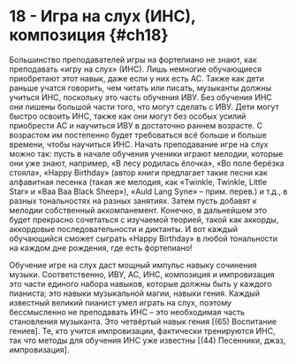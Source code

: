 # 18 - Игра на слух (ИНС), композиция {#ch18}

Большинство преподавателей игры на фортепиано не знают, как преподавать «игру на слух» (ИНС). Лишь немногие обучающиеся приобретают этот навык, даже если у них есть АС. Также как дети раньше учатся говорить, чем читать или писать, музыканты должны учиться ИНС, поскольку это часть обучения ИВУ. Без обучения ИНС они лишены большой части того, что могут сделать с ИВУ. Дети могут быстро освоить ИНС, также как они могут без особых усилий приобрести АС и научиться ИВУ в достаточно раннем возрасте. С возрастом им постепенно будет требоваться всё больше и больше времени, чтобы научиться ИНС. Начать преподавание игре на слух можно так: пусть в начале обучения ученики играют мелодии, которые они уже знают, например, «В лесу родилась ёлочка», «Во поле берёзка стояла», «Happy Birthday» (автор книги предлагает такие песни как алфавитная песенка (такая же мелодия, как «Twinkle, Twinkle, Little Star» и «Baa Baa Black Sheep»), «Auld Lang Syne» – прим. перев.) и т.д., в разных тональностях на разных занятиях. Затем пусть добавят к мелодии собственный аккомпанемент. Конечно, в дальнейшем это будет прекрасно сочетаться с изучаемой теорией, такой как аккорды, аккордовые последовательности и диктанты. И вот каждый обучающийся сможет сыграть «Happy Birthday» в любой тональности на каждом дне рождения, где есть фортепиано!

Обучение игре на слух даст мощный импульс навыку сочинения музыки. Соответственно, ИВУ, АС, ИНС, композиция и импровизация это части единого набора навыков, которые должны быть у каждого пианиста; это навыки музыкальной магии, навыки гения. Каждый известный великий пианист умел играть на слух, поэтому бессмысленно не преподавать ИНС – это необходимая часть становления музыканта. Это четвёртый навык гения [(65) Воспитание гениев]. Те, кто учится импровизации, фактически тренируются ИНС, так что методы для обучения ИНС уже известны [(44) Песенники, джаз, импровизация].
